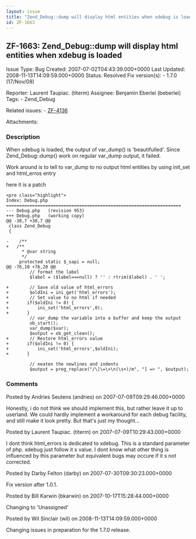 ```yaml
---
layout: issue
title: "Zend_Debug::dump will display html entities when xdebug is loaded"
id: ZF-1663
---
```


ZF-1663: Zend\_Debug::dump will display html entities when xdebug is loaded
---------------------------------------------------------------------------

 Issue Type: Bug Created: 2007-07-02T04:43:39.000+0000 Last Updated: 2008-11-13T14:09:59.000+0000 Status: Resolved Fix version(s): - 1.7.0 (17/Nov/08)
 
 Reporter:  Laurent Taupiac. (titerm)  Assignee:  Benjamin Eberlei (beberlei)  Tags: - Zend\_Debug
 
 Related issues: - [ZF-4136](/issues/browse/ZF-4136)
 
 Attachments: 
### Description

When xdebug is loaded, the output of var\_dump() is 'beautifulled'. Since Zend\_Debug::dump() work on regular var\_dump output, it failed.

Work around is to tell to var\_dump to no output html entities by using init\_set and html\_erros entry

here it is a patch

 
    <pre class="highlight">
    Index: Debug.php
    ===================================================================
    --- Debug.php   (revision 953)
    +++ Debug.php   (working copy)
    @@ -30,7 +30,7 @@
     class Zend_Debug
     {
     
    -    /**
    +   /**
          * @var string
          */
         protected static $_sapi = null;
    @@ -76,10 +76,20 @@
             // format the label
             $label = ($label===null) ? '' : rtrim($label) . ' ';
     
    +        // Save old value of html_errors
    +        $oldIni = ini_get('html_errors');
    +        // Set value to no html if needed
    +       if($oldIni != 0) {
    +           ini_set('html_errors',0);
    +       }
             // var_dump the variable into a buffer and keep the output
             ob_start();
             var_dump($var);
             $output = ob_get_clean();
    +        // Restore html_errors value
    +       if($oldIni != 0) {
    +           ini_set('html_errors',$oldIni);
    +       }
     
             // neaten the newlines and indents
             $output = preg_replace("/\]\=\>\n(\s+)/m", "] => ", $output); 


 

 

### Comments

Posted by Andries Seutens (andries) on 2007-07-09T09:29:46.000+0000

Honestly, i do not think we should implement this, but rather leave it up to userland. We could hardly implement a workaround for each debug facility, and still make it look pretty. But that's just my thought...

 

 

Posted by Laurent Taupiac. (titerm) on 2007-07-09T10:29:43.000+0000

I dont think html\_errors is dedicated to xdebug. This is a standard parameter of php. xdebug just follow it s value. I dont know what other thing is influenced by this parameter but equivalent bugs may occure if it s not corrected.

 

 

Posted by Darby Felton (darby) on 2007-07-30T09:30:23.000+0000

Fix version after 1.0.1.

 

 

Posted by Bill Karwin (bkarwin) on 2007-10-17T15:28:44.000+0000

Changing to 'Unassigned'

 

 

Posted by Wil Sinclair (wil) on 2008-11-13T14:09:59.000+0000

Changing issues in preparation for the 1.7.0 release.

 

 